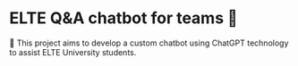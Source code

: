 # ELTE Q&A chatbot for teams 🚀

🎯 This project aims to develop a custom chatbot using ChatGPT technology to assist ELTE University students.

